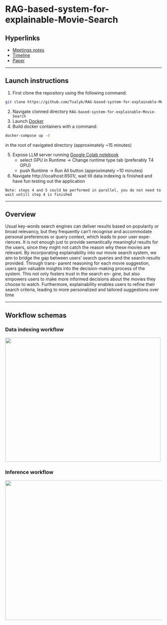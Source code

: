 # RAG-based-system-for-explainable-Movie-Search

## Hyperlinks
* [Meetings notes](https://docs.google.com/document/d/13XV529CzxseJ4wfdnEoQAKRNz8hCcIXpr1cMPGujlcE/edit?usp=sharing)
* [Timeline](https://docs.google.com/document/d/1aeqbfDCny26YenkR2OS5SquHwYyDr2x-pAUu2QmLaPs/edit)
* [Paper](https://www.overleaf.com/5328894874bzgyjztmzxbb#f507a1)
***

## Launch instructions
1. First clone the repository using the following command:
```sh
git clone https://github.com/Tsalyk/RAG-based-system-for-explainable-Movie-Search.git
```
2. Navigate clonned directory ```RAG-based-system-for-explainable-Movie-Search```
3. Launch [Docker](https://www.docker.com/)
4. Build docker containers with a command:
```sh
docker-compose up -d
```
in the root of navigated directory (approximately ~15 minutes)

5. Expose LLM server running [Google Colab notebook](https://colab.research.google.com/drive/1KZYaEtJDWsxzc9N3CWEIbcaVu2ipGgzG?usp=sharing)
   * select GPU in Runtime -> Change runtime type tab (preferably T4 GPU)
   * push Runtime -> Run All button (approximately ~10 minutes)
7. Navigate http://localhost:8501/, wait till data indexing is finished and have fun testing out the application

```Note: steps 4 and 5 could be performed in parallel, you do not need to wait untill step 4 is finished```
***

## Overview
Usual key-words search engines can deliver results
based on popularity or broad relevancy, but they frequently can’t recognise and accommodate personal preferences or query context, which leads to poor user expe-
riences. It is not enough just to provide semantically meaningful results
for the users, since they might not catch the reason why these movies are relevant.
By incorporating explainability into our movie search system, we aim to bridge the
gap between users’ search queries and the search results provided. Through trans-
parent reasoning for each movie suggestion, users gain valuable insights into the
decision-making process of the system. This not only fosters trust in the search en-
gine, but also empowers users to make more informed decisions about the movies
they choose to watch. Furthermore, explainability enables users to refine their search
criteria, leading to more personalized and tailored suggestions over time
***

## Workflow schemas
### Data indexing workflow
<img src="https://github.com/Tsalyk/DomainSpecificAIAssistant/blob/main/assets/data_indexing.png" width="500" height="400">

### Inference workflow
<img src="https://github.com/Tsalyk/DomainSpecificAIAssistant/blob/main/assets/inference.png" width="1200" height="450">
